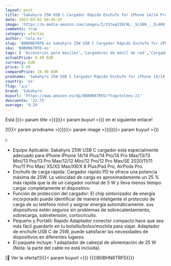 ```yaml
---
layout: post
title: 'Sakahyro 25W USB C Cargador Rápido Enchufe for iPhone 14/14 Pro/14 Pro Max/14 Plus/13/12/11/XS/XS MAX/X/XR  AirPods  Pad  USBC Cabezal Cargado Adaptador Tipo C Pared Carga Corriente'
date: 2023-03-01 04:45:47
image: 'https://m.media-amazon.com/images/I/31twq31BrNL._SL500_._SL400_.jpg'
comments: true
category: ofertas
author: 'tole.es'
slug: 'B0BHN6TRFD-es Sakahyro 25W USB C Cargador Rápido Enchufe for iPhone...'
sku: 'B0BHN6TRFD-es'
tags: [ 'Accesorios para móviles','Cargadores de móvil de red','Cargadores para móviles','Comunicación móvil y accesorios','Electrónica','iphone','sakahyro','🇪🇸', ]
actualPrice: 8.49 EUR
currency: EUR
price: 8.49
comparePrice: 10.99 EUR
prodname: 'Sakahyro 25W USB C Cargador Rápido Enchufe for iPhone 14/14 Pro/14 Pro Max/14 Plus/13/12/11/XS/XS MAX/X/XR  AirPods  Pad  USBC Cabezal Cargado Adaptador Tipo C Pared Carga Corriente'
country: 'es'
flag: '🇪🇸'
brand: 'Sakahyro'
buyurl: 'https://www.amazon.es/dp/B0BHN6TRFD/?tag=tolees-21'
descuento: '22.75'
average: '9.24'
---
```


Está [{{< param title >}}]({{< param buyurl >}}) en el siguiente enlace!

[![{{< param prodname >}}]({{< param image >}})]({{< param buyurl >}})

ℹ️:

- Equipo Aplicable: Sakahyro 25W USB C cargador está especialmente adecuado para iPhone iPhone 14/14 Plus/14 Pro/14 Pro Max/13/13 Mini/13 Pro/13 Pro Max/12/12 Mini/12 Pro/12 Pro Max/SE 2020/11/11 Pro/11 Pro Max/ XS/XS Max/XR/X 8 Plus/Pad Pro, AirPods Pro.
- Enchufe de carga rápida: Cargador rápido PD te ofrece una potencia máxima de 25W. La velocidad de carga es aproximadamente un 25 % más rápida que la de un cargador normal de 5 W y lleva menos tiempo cargar completamente el dispositivo.
- Función de protección del cargador: El chip sintonizador de energía incorporado puede identificar de manera inteligente el protocolo de carga de su teléfono móvil y asignar energía automáticamente. sus dispositivos estén seguros sin problemas de sobrecalentamiento, sobrecarga, sobretensión, cortocircuito.
- Pequeño y Portátil: Rapido Adaptador conector compacto hace que sea más fácil guardarlo en tu bolsillo/bolso/mochila para viajar. Adaptador de enchufe USB C de 25W, puede satisfacer las necesidades de dispositivos en diferentes lugares.
- El paquete incluye: 1 adaptador de cabezal de alimentación de 25 W (Nota: la parte del cable no está incluida).

[🛒 Ver la oferta!!]({{< param buyurl >}})
{{<world>}}B0BHN6TRFD{{</world>}}

